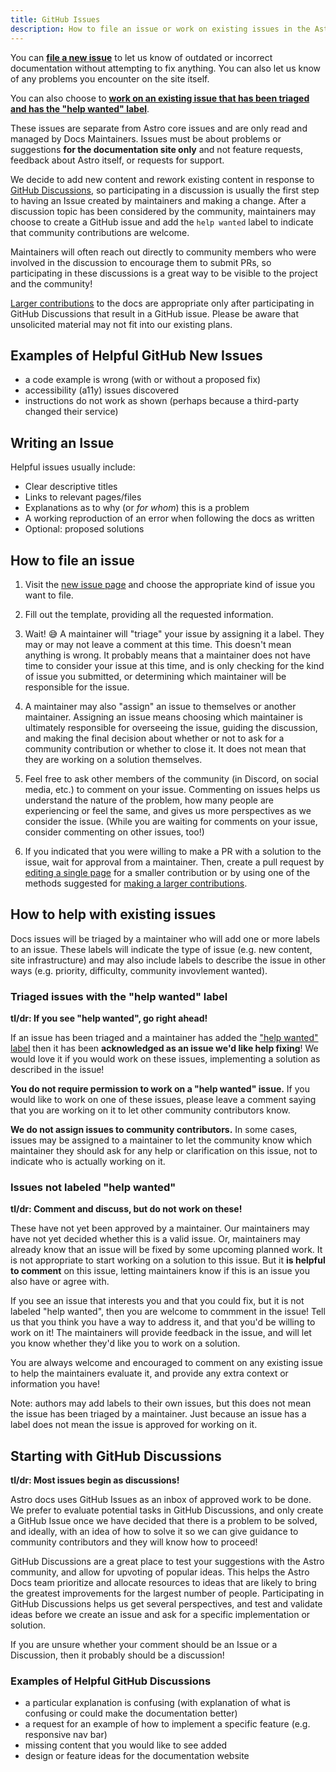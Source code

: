 ```yaml
---
title: GitHub Issues
description: How to file an issue or work on existing issues in the Astro Docs repository.
---
```

You can [**file a new issue**](https://github.com/withastro/docs/issues/new/choose) to let us know of outdated or incorrect documentation without attempting to fix anything. You can also let us know of any problems you encounter on the site itself.

You can also choose to [**work on an existing issue that has been triaged and has the "help wanted" label**](https://github.com/withastro/docs/issues?q=is%3Aissue+is%3Aopen+sort%3Aupdated-desc+label%3A%22help+wanted%22).

These issues are separate from Astro core issues and are only read and managed by Docs Maintainers. Issues must be about problems or suggestions **for the documentation site only** and not feature requests, feedback about Astro itself, or requests for support.

We decide to add new content and rework existing content in response to [GitHub Discussions](#starting-with-github-discussions), so participating in a discussion is usually the first step to having an Issue created by maintainers and making a change. After a discussion topic has been considered by the community, maintainers may choose to create a GitHub issue and add the `help wanted` label to indicate that community contributions are welcome.

Maintainers will often reach out directly to community members who were involved in the discussion to encourage them to submit PRs, so participating in these discussions is a great way to be visible to the project and the community!

[Larger contributions](/first-time/larger-contributions/) to the docs are appropriate only after participating in GitHub Discussions that result in a GitHub issue. Please be aware that unsolicited material may not fit into our existing plans.

## Examples of Helpful GitHub New Issues

- a code example is wrong (with or without a proposed fix)
- accessibility (a11y) issues discovered
- instructions do not work as shown (perhaps because a third-party changed their service)

## Writing an Issue

Helpful issues usually include:
- Clear descriptive titles
- Links to relevant pages/files
- Explanations as to why (or _for whom_) this is a problem
- A working reproduction of an error when following the docs as written
- Optional: proposed solutions

## How to file an issue

1. Visit the [new issue page](https://github.com/withastro/docs/issues/new/choose) and choose the appropriate kind of issue you want to file.

2. Fill out the template, providing all the requested information.

3. Wait! 😅 A maintainer will "triage" your issue by assigning it a label. They may or may not leave a comment at this time. This doesn't mean anything is wrong. It probably means that a maintainer does not have time to consider your issue at this time, and is only checking for the kind of issue you submitted, or determining which maintainer will be responsible for the issue.

4. A maintainer may also "assign" an issue to themselves or another maintainer. Assigning an issue means choosing which maintainer is ultimately responsible for overseeing the issue, guiding the discussion, and making the final decision about whether or not to ask for a community contribution or whether to close it. It does not mean that they are working on a solution themselves.

5. Feel free to ask other members of the community (in Discord, on social media, etc.) to comment on your issue. Commenting on issues helps us understand the nature of the problem, how many people are experiencing or feel the same, and gives us more perspectives as we consider the issue. (While you are waiting for comments on your issue, consider commenting on other issues, too!)

6. If you indicated that you were willing to make a PR with a solution to the issue, wait for approval from a maintainer. Then, create a pull request by [editing a single page](/first-time/edit-single-page/) for a smaller contribution or by using one of the methods suggested for [making a larger contributions](/first-time/larger-contributions/).

## How to help with existing issues

Docs issues will be triaged by a maintainer who will add one or more labels to an issue. These labels will indicate the type of issue (e.g. new content, site infrastructure) and may also include labels to describe the issue in other ways (e.g. priority, difficulty, community invovlement wanted).

### Triaged issues with the "help wanted" label

**tl/dr: If you see "help wanted", go right ahead!**

If an issue has been triaged and a maintainer has added the ["help wanted" label](https://github.com/withastro/docs/issues?q=is%3Aissue+is%3Aopen+sort%3Aupdated-desc+label%3A%22help+wanted%22) then it has been **acknowledged as an issue we'd like help fixing**! We would love it if you would work on these issues, implementing a solution as described in the issue!

**You do not require permission to work on a "help wanted" issue.** If you would like to work on one of these issues, please leave a comment saying that you are working on it to let other community contributors know. 

**We do not assign issues to community contributors.** In some cases, issues may be assigned to a maintainer to let the community know which maintainer they should ask for any help or clarification on this issue, not to indicate who is actually working on it.

### Issues not labeled "help wanted"

**tl/dr: Comment and discuss, but do not work on these!**

These have not yet been approved by a maintainer. Our maintainers may have not yet decided whether this is a valid issue. Or, maintainers may already know that an issue will be fixed by some upcoming planned work. It is not appropriate to start working on a solution to this issue. But it **is helpful to comment** on this issue, letting maintainers know if this is an issue you also have or agree with.

If you see an issue that interests you and that you could fix, but it is not labeled "help wanted", then you are welcome to commment in the issue! Tell us that you think you have a way to address it, and that you'd be willing to work on it! The maintainers will provide feedback in the issue, and will let you know whether they'd like you to work on a solution.

You are always welcome and encouraged to comment on any existing issue to help the maintainers evaluate it, and provide any extra context or information you have!

Note: authors may add labels to their own issues, but this does not mean the issue has been triaged by a maintainer. Just because an issue has a label does not mean the issue is approved for working on it. 


## Starting with GitHub Discussions

**tl/dr: Most issues begin as discussions!**

Astro docs uses GitHub Issues as an inbox of approved work to be done. We prefer to evaluate potential tasks in GitHub Discussions, and only create a GitHub Issue once we have decided that there is a problem to be solved, and ideally, with an idea of how to solve it so we can give guidance to community contributors and they will know how to proceed!

GitHub Discussions are a great place to test your suggestions with the Astro community, and allow for upvoting of popular ideas. This helps the Astro Docs team prioritize and allocate resources to ideas that are likely to bring the greatest improvements for the largest number of people. Participating in GitHub Discussions helps us get several perspectives, and test and validate ideas before we create an issue and ask for a specific implementation or solution.

If you are unsure whether your comment should be an Issue or a Discussion, then it probably should be a discussion!

### Examples of Helpful GitHub Discussions

- a particular explanation is confusing (with explanation of what is confusing or could make the documentation better)
- a request for an example of how to implement a specific feature (e.g. responsive nav bar)
- missing content that you would like to see added
- design or feature ideas for the documentation website